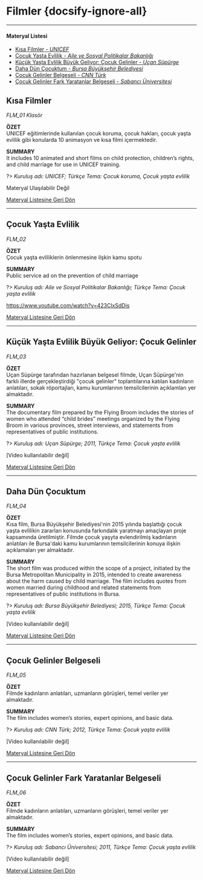 # Filmler {docsify-ignore-all}
***
#### __Materyal Listesi__

- [Kısa Filmler - *UNICEF*](#kısa-filmler)
- [Çocuk Yaşta Evlilik - *Aile ve Sosyal Politikalar Bakanlığı*](#Çocuk-yaşta-evlilik)
- [Küçük Yaşta Evlilik Büyük Geliyor: Çocuk Gelinler - *Uçan Süpürge*](#küçük-yaşta-evlilik-büyük-geliyor-Çocuk-gelinler)
- [Daha Dün Çocuktum - *Bursa Büyükşehir Belediyesi*](#daha-dün-Çocuktum)
- [Çocuk Gelinler Belgeseli - *CNN Türk*](#Çocuk-gelinler-belgeseli)
- [Çocuk Gelinler Fark Yaratanlar Belgeseli - *Sabancı Üniversitesi*](#Çocuk-gelinler-fark-yaratanlar-belgeseli)

## Kısa Filmler
*FLM_01 Klasör*  

**ÖZET**  
 UNICEF eğitimlerinde kullanılan çocuk koruma, çocuk hakları, çocuk yaşta evlilik gibi konularda 10 animasyon ve kısa filmi içermektedir.

 **SUMMARY**  
It includes 10 animated and short films on child protection, children’s rights, and child marriage for use in UNICEF training.

?> *Kuruluş adı: UNICEF; Türkçe Tema: Çocuk koruma, Çocuk yaşta evlilik*  

Materyal Ulaşılabilir Değil

[Materyal Listesine Geri Dön](#materyal-listesi)
***

## Çocuk Yaşta Evlilik
*FLM_02*

**ÖZET**  
Çocuk yaşta evliliklerin önlenmesine ilşkin kamu spotu

**SUMMARY**  
 Public service ad on the prevention of child marriage 

?> *Kuruluş adı: Aile ve Sosyal Politikalar Bakanlığı; Türkçe Tema: Çocuk yaşta evlilik*

https://www.youtube.com/watch?v=423ClxSdDis

[Materyal Listesine Geri Dön](#materyal-listesi)
***

## Küçük Yaşta Evlilik Büyük Geliyor: Çocuk Gelinler
*FLM_03*

**ÖZET**  
Uçan Süpürge tarafından hazırlanan belgesel filmde, Uçan Süpürge'nin farklı illerde gerçekleştirdiği "çocuk gelinler" toplantılarına katılan kadınların anlatıları, sokak röportajları, kamu kurumlarının temsilcilerinin açıklamları yer almaktadır.

**SUMMARY**  
 The documentary film prepared by the Flying Broom includes the stories of women who attended “child brides” meetings organized by the Flying Broom in various provinces, street interviews, and statements from representatives of public institutions.

?> *Kuruluş adı: Uçan Süpürge; 2011, Türkçe Tema: Çocuk yaşta evlilik*

[Video kullanılabilir değil] 

[Materyal Listesine Geri Dön](#materyal-listesi)
***

## Daha Dün Çocuktum
*FLM_04*

**ÖZET**  
Kısa film, Bursa Büyükşehir Belediyesi'nin 2015 yılında başlattığı çocuk yaşta evlilikin zararları konusunda farkındalık yaratmayı amaçlayan proje kapsamında üretilmiştir. Filmde çocuk yaşyta evlendirilmiş kadınların anlatıları ile Bursa'daki kamu kurumlarının temsilcilerinin konuya ilişkin açıklamaları yer almaktadır.

**SUMMARY**  
 The short film was produced within the scope of a project, initiated by the Bursa Metropolitan Municipality in 2015, intended to create awareness about the harm caused by child marriage. The film includes quotes from women married during childhood and related statements from representatives of public institutions in Bursa.

?> *Kuruluş adı: Bursa Büyükşehir Belediyesi; 2015, Türkçe Tema: Çocuk yaşta evlilik*

[Video kullanılabilir değil] 

[Materyal Listesine Geri Dön](#materyal-listesi)
***

## Çocuk Gelinler Belgeseli
*FLM_05*

**ÖZET**  
Filmde kadınların anlatıları, uzmanların görüşleri, temel veriler yer almaktadır.

**SUMMARY**  
The film includes women’s stories, expert opinions, and basic data.

?> *Kuruluş adı: CNN Türk; 2012, Türkçe Tema: Çocuk yaşta evlilik*

[Video kullanılabilir değil] 

[Materyal Listesine Geri Dön](#materyal-listesi)
***

## Çocuk Gelinler Fark Yaratanlar Belgeseli
*FLM_06*

**ÖZET**  
Filmde kadınların anlatıları, uzmanların görüşleri, temel veriler yer almaktadır.

**SUMMARY**  
 The film includes women’s stories, expert opinions, and basic data.

?> *Kuruluş adı: Sabancı Üniversitesi; 2011, Türkçe Tema: Çocuk yaşta evlilik*

[Video kullanılabilir değil]  

[Materyal Listesine Geri Dön](#materyal-listesi)
